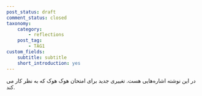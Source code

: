 ```yaml
---
post_status: draft
comment_status: closed
taxonomy:
    category:
        - reflections
    post_tag:
        - TAG1
custom_fields:
    subtitle: subtitle
    short_introduction: yes
---
```



در این نوشته اشاره‌هایی هست.
تغییری جدید برای امتحان هوک هوک که به نظر کار می کند.